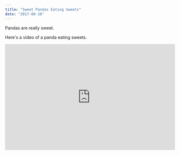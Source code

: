 ```yaml
---
title: "Sweet Pandas Eating Sweets"
date: "2017-08-10"
---
```


Pandas are really sweet.

Here's a video of a panda eating sweets.

<iframe width="560" height="350" src="https://www.youtube.com/embed/4n0xNbfJLR8" frameborder="0" allowfullscreen></iframe>

